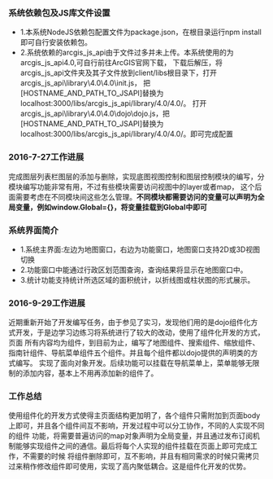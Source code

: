 ### 系统依赖包及JS库文件设置

* 1.本系统NodeJS依赖包配置文件为package.json，在根目录运行npm install即可自行安装依赖包。
* 2.系统依赖的arcgis_js_api由于文件过多并未上传。本系统使用的为arcgis_js_api4.0,可自行前往ArcGIS官网下载，
    下载后解压，将arcgis_js_api文件夹及其子文件放到client/libs根目录下，打开arcgis_js_api\library\4.0\4.0\init.js，
    把[HOSTNAME_AND_PATH_TO_JSAPI]替换为localhost:3000/libs/arcgis_js_api/library/4.0/4.0/。
    打开arcgis_js_api\library\4.0\4.0\dojo\dojo.js，把[HOSTNAME_AND_PATH_TO_JSAPI]替换为localhost:3000/libs/arcgis_js_api/library/4.0/4.0/。即可完成配置
    
### 2016-7-27工作进展
完成图层列表栏图层的添加与删除，实现底图视图控制和图层控制模块的编写，分模块编写功能非常有用，不过有些模块需要访问视图中的layer或者map，
这个后面需要考虑在不同模块间这些怎么管理。**不同模块都需要访问的变量可以声明为全局变量，例如window.Global={}，将变量挂载到Global中即可**

### 系统界面简介
* 1.系统主界面:左边为地图窗口，右边为功能窗口，地图窗口支持2D或3D视图切换
* 2.功能窗口中能通过行政区划范围查询，查询结果将显示在地图窗口中。
* 3.统计功能支持统计所选区域的面积统计，以折线图或柱状图的形式展示。
   
### 2016-9-29工作进展
近期重新开始了开发编写任务，由于参见了实习，发现他们用的是dojo组件化方式开发，于是边学习边练习将系统进行了较大的改动，使用了组件化开发的方式，页面
所有内容均为组件，到目前为止，编写了地图组件、搜索组件、缩放组件、指南针组件、导航菜单组件五个组件。并且每个组件都以dojo提供的声明类的方式编写。
实现了面向对象开发。后续功能可以挂载在导航菜单上，菜单能够无限制的添加内容，基本上不用再添加新的组件了。

### 工作总结
使用组件化的开发方式使得主页面结构更加明了，各个组件只需附加到页面body上即可，并且各个组件间互不影响，开发过程中可以分工协作，不同的人实现不同的组件
功能，将需要普遍访问的map对象声明为全局变量，并且通过发布订阅机制能够实现组件之间的通信。最后将每个人实现的组件挂载在页面上即可完成工作，不需要的时候
将组件删除即可，互不影响，并且有相同需求的时候只需拷贝过来稍作修改组件即可使用，实现了高内聚低耦合。这是组件化开发的优势。
